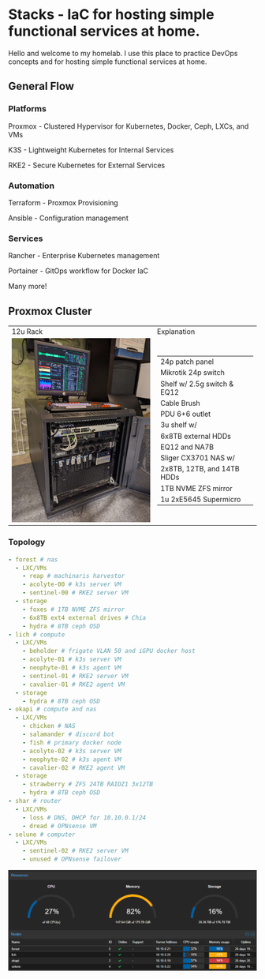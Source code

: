 # Stacks - IaC for hosting simple functional services at home.

Hello and welcome to my homelab. I use this place to practice DevOps concepts and for hosting simple functional services at home. 

## General Flow

### Platforms

Proxmox - Clustered Hypervisor for Kubernetes, Docker, Ceph, LXCs, and VMs

K3S - Lightweight Kubernetes for Internal Services

RKE2 - Secure Kubernetes for External Services

### Automation

Terraform - Proxmox Provisioning

Ansible - Configuration management

### Services

Rancher - Enterprise Kubernetes management

Portainer - GitOps workflow for Docker IaC

Many more!

## Proxmox Cluster

<table align="center">
  <tr>
  <td>12u Rack</td>
  <td>Explanation</td>
  </tr>
  <tr>
    <td><img src="https://github.com/jonathanchancey/assets/blob/main/images/rack2.jpg?raw=true" width=330></td>
    <td>
    <table align="center">
  <tr>
    <td>24p patch panel</td>
  </tr>
  <tr>
    <td>Mikrotik 24p switch</td>
  </tr>
  <tr>
    <td>Shelf w/ 2.5g switch & EQ12</td>
  </tr>
  <tr>
    <td>Cable Brush</td>
  </tr>
  <tr>
    <td>PDU 6+6 outlet</td>
  </tr>
  <tr>
    <td>3u shelf w/</td>
  </tr>
  <tr>
    <td>6x8TB external HDDs</td>
  </tr>
  <tr>
    <td>EQ12 and NA7B</td>
  </tr>
  <tr>
    <td>Sliger CX3701 NAS w/</td>
  </tr>
  <tr>
    <td>2x8TB, 12TB, and 14TB HDDs</td>
  </tr>
  <tr>
    <td>1TB NVME ZFS mirror</td>
  </tr>
  <tr>
    <td>1u 2xE5645 Supermicro </td>
  </tr>
</table>
    </td>
  </tr>
 </table>


### Topology

```yaml
- forest # nas
  - LXC/VMs
    - reap # machinaris harvestor
    - acolyte-00 # k3s server VM
    - sentinel-00 # RKE2 server VM
  - storage
    - foxes # 1TB NVME ZFS mirror
    - 6x8TB ext4 external drives # Chia
    - hydra # 8TB ceph OSD
- lich # compute
  - LXC/VMs
    - beholder # frigate VLAN 50 and iGPU docker host
    - acolyte-01 # k3s server VM
    - neophyte-01 # k3s agent VM
    - sentinel-01 # RKE2 server VM
    - cavalier-01 # RKE2 agent VM
  - storage
    - hydra # 8TB ceph OSD
- okapi # compute and nas
  - LXC/VMs
    - chicken # NAS
    - salamander # discord bot
    - fish # primary docker node
    - acolyte-02 # k3s server VM
    - neophyte-02 # k3s agent VM
    - cavalier-02 # RKE2 agent VM
  - storage
    - strawberry # ZFS 24TB RAIDZ1 3x12TB
    - hydra # 8TB ceph OSD
- shar # router
  - LXC/VMs
    - loss # DNS, DHCP for 10.10.0.1/24
    - dread # OPNsense VM
- selune # computer
  - LXC/VMs
    - sentinel-02 # RKE2 server VM
    - unused # OPNsense failover
```

![proxmox-small](https://github.com/jonathanchancey/assets/blob/main/images/proxmox-small.png?raw=true)
